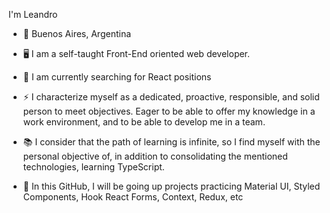  I'm Leandro
- 📌 Buenos Aires, Argentina

- 🖥️ I am a self-taught Front-End oriented web developer.

- 🔎 I am currently searching for React positions

- ⚡ I characterize myself as a dedicated, proactive, responsible, and solid person to meet objectives. Eager to be able to offer my knowledge in a work environment, and to be able to develop me in a team.

- 📚 I consider that the path of learning is infinite, so I find myself with the personal objective of, in addition to consolidating the mentioned technologies, learning TypeScript.

- 💞️ In this GitHub, I will be going up projects practicing Material UI, Styled Components, Hook React Forms, Context, Redux, etc

<!---
palaciosla/palaciosla is a ✨ special ✨ repository because its `README.md` (this file) appears on your GitHub profile.
You can click the Preview link to take a look at your changes.
--->
